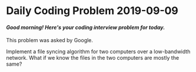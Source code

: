 # Daily Coding Problem 2019-09-09

####  _Good morning! Here's your coding interview problem for today._

This problem was asked by Google.

Implement a file syncing algorithm for two computers over a low-bandwidth network. What if we know the files in the two computers are mostly the same?